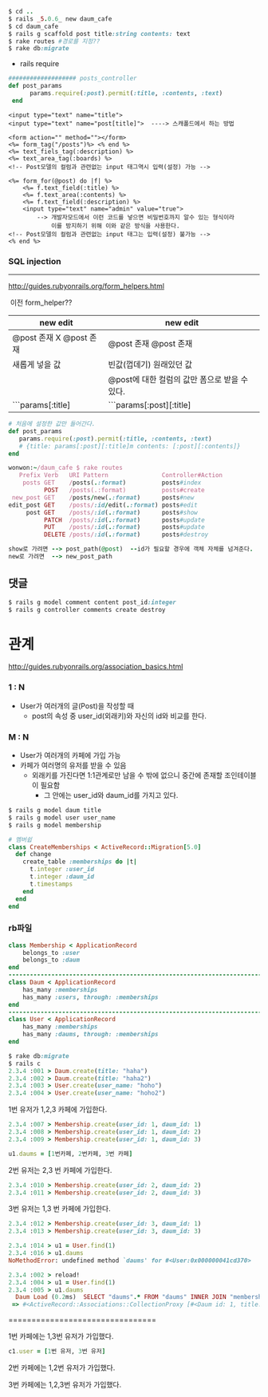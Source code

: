 ``` ruby
$ cd ..
$ rails _5.0.6_ new daum_cafe
$ cd daum_cafe
$ rails g scaffold post title:string contents: text 
$ rake routes #경로를 지정??
$ rake db:migrate
```

- rails require

``` ruby
################### posts_controller
def post_params
      params.require(:post).permit(:title, :contents, :text)
 end
```

``` erb
<input type="text" name="title">
<input type="text" name="post[title]">  ----> 스캐폴드에서 하는 방법

<form action="" method=""></form>
<%= form_tag("/posts")%> <% end %>
<%= text_fiels_tag(:description) %>
<%= text_area_tag(:boards) %>
<!-- Post모델의 컬럼과 관련없는 input 태그역시 입력(설정) 가능 -->

<%= form_for(@post) do |f| %> 
	<%= f.text_field(:title) %>
	<%= f.text_area(:contents) %>
	<%= f.text_field(:description) %>	
	<input type="text" name="admin" value="true"> 
		--> 개발자모드에서 이런 코드를 넣으면 비밀번호까지 알수 있는 형식이라 
			이를 방지하기 위해 이와 같은 방식을 사용한다. 
<!-- Post모델의 컬럼과 관련없는 input 태그는 입력(설정) 불가능 -->
<% end %> 
```

### SQL injection

------

http://guides.rubyonrails.org/form_helpers.html

​			이전					form_helper??

| new                               edit | new                     edit                  |
| -------------------------------------- | --------------------------------------------- |
| @post 존재 X       @post 존재          | @post 존재        @post 존재                  |
| 새롭게 넣을 값                         | 빈값(껍데기)       원래있던 값                |
|                                        | @post에 대한 컬럼의 값만 폼으로 받을 수 있다. |
| ```params[:title]                      | ```params[:post][:title]                      |

``` ruby
# 처음에 설정한 값만 들어간다.   
def post_params
   params.require(:post).permit(:title, :contents, :text)
   # {title: params[:post][:title]m contents: [:post][:contents]} 
end
```

``` ruby
wonwon:~/daum_cafe $ rake routes
   Prefix Verb   URI Pattern               Controller#Action
    posts GET    /posts(.:format)          posts#index
          POST   /posts(.:format)          posts#create
 new_post GET    /posts/new(.:format)      posts#new
edit_post GET    /posts/:id/edit(.:format) posts#edit
     post GET    /posts/:id(.:format)      posts#show
          PATCH  /posts/:id(.:format)      posts#update
          PUT    /posts/:id(.:format)      posts#update
          DELETE /posts/:id(.:format)      posts#destroy

show로 가려면 --> post_path(@post)  --id가 필요할 경우에 객체 자체를 넘겨준다.
new로 가려면  --> new_post_path
```



## 댓글

```ruby
$ rails g model comment content post_id:integer
$ rails g controller comments create destroy
```





# 관계

http://guides.rubyonrails.org/association_basics.html

### 1 : N

  - User가 여러개의 글(Post)을 작성할 때
    - post의 속성 중 user_id(외래키)와 자신의 id와 비교를 한다.

### M : N

- User가 여러개의 카페에 가입 가능
- 카페가 여러명의 유저를 받을 수 있음
  - 외래키를 가진다면 1:1관계로만 남을 수 밖에 없으니 중간에 존재할 조인테이블이 필요함
    - 그 안에는 user_id와 daum_id를 가지고 있다. 

``` ruby
$ rails g model daum title
$ rails g model user user_name
$ rails g model membership
```

``` ruby
# 멤버쉽
class CreateMemberships < ActiveRecord::Migration[5.0]
  def change
    create_table :memberships do |t|
      t.integer :user_id
      t.integer :daum_id
      t.timestamps
    end
  end
end

```

### rb파일 

``` ruby
class Membership < ApplicationRecord
    belongs_to :user
    belongs_to :daum
end
---------------------------------------------------------------------------
class Daum < ApplicationRecord
    has_many :memberships
    has_many :users, through: :memberships
end
---------------------------------------------------------------------------
class User < ApplicationRecord
    has_many :memberships
    has_many :daums, through: :memberships
end
```

``` ruby
$ rake db:migrate
$ rails c
2.3.4 :001 > Daum.create(title: "haha")
2.3.4 :002 > Daum.create(title: "haha2")
2.3.4 :003 > User.create(user_name: "hoho")
2.3.4 :004 > User.create(user_name: "hoho2")

```

1번 유저가 1,2,3 카페에 가입한다.

``` ruby
2.3.4 :007 > Membership.create(user_id: 1, daum_id: 1)
2.3.4 :008 > Membership.create(user_id: 1, daum_id: 2)
2.3.4 :009 > Membership.create(user_id: 1, daum_id: 3)

u1.daums = [1번카페, 2번카페, 3번 카페]
```

2번 유저는 2,3 번 카페에 가입한다.

``` ruby
2.3.4 :010 > Membership.create(user_id: 2, daum_id: 2)
2.3.4 :011 > Membership.create(user_id: 2, daum_id: 3)
```

3번 유저는 1,3 번 카페에 가입한다.

``` ruby
2.3.4 :012 > Membership.create(user_id: 3, daum_id: 1)
2.3.4 :013 > Membership.create(user_id: 3, daum_id: 3)
```

``` ruby
2.3.4 :014 > u1 = User.find(1)
2.3.4 :016 > u1.daums
NoMethodError: undefined method `daums' for #<User:0x000000041cd370>
```



``` ruby
2.3.4 :002 > reload!
2.3.4 :004 > u1 = User.find(1)
2.3.4 :005 > u1.daums
  Daum Load (0.2ms)  SELECT "daums".* FROM "daums" INNER JOIN "memberships" ON "daums"."id" = "memberships"."daum_id" WHERE "memberships"."user_id" = ?  [["user_id", 1]]
 => #<ActiveRecord::Associations::CollectionProxy [#<Daum id: 1, title: "haha", created_at: "2018-06-26 06:27:55", updated_at: "2018-06-26 06:27:55">, #<Daum id: 2, title: "haha2", created_at: "2018-06-26 06:28:24", updated_at: "2018-06-26 06:28:24">, #<Daum id: 3, title: "haha3", created_at: "2018-06-26 06:32:44", updated_at: "2018-06-26 06:32:44">]> 
```



================================

1번 카페에는 1,3번 유저가 가입했다.

``` ruby
c1.user = [1번 유저, 3번 유저]
```

2번 카페에는 1,2번 유저가 가입했다.

3번 카페에는 1,2,3번 유저가 가입했다.